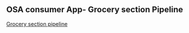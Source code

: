 ## OSA consumer App- Grocery section Pipeline

[Grocery section pipeline](https://github.com/OneStopApp-hq/OneStopApp/blob/main/frontend/mobile/consumer-app/OSA-customer%20app%20pipeline.pdf)
